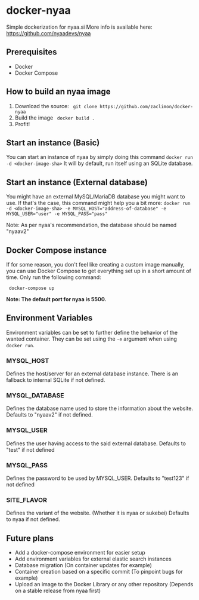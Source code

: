 # docker-nyaa

Simple dockerization for nyaa.si
More info is available here: https://github.com/nyaadevs/nyaa

## Prerequisites

- Docker
- Docker Compose

## How to build an nyaa image
1. Download the source:
``` git clone https://github.com/zaclimon/docker-nyaa```
2. Build the image
``` docker build .```
3. Profit!

## Start an instance (Basic)
You can start an instance of nyaa by simply doing this command
```docker run -d <docker-image-sha>```
It will by default, run itself using an SQLite database.

## Start an instance (External database)
You might have an external MySQL/MariaDB database you might want to use. If that's the case, this command might help you a bit more:
```docker run -d <docker-image-sha> -e MYSQL_HOST="address-of-database" -e MYSQL_USER="user" -e MYSQL_PASS="pass"```

Note: As per nyaa's recommendation, the database should be named "nyaav2"

## Docker Compose instance
If for some reason, you don't feel like creating a custom image manually, you can use
Docker Compose to get everything set up in a short amount of time. Only run the following
command:

``` docker-compose up```

**Note: The default port for nyaa is 5500.**

## Environment Variables
Environment variables can be set to further define the behavior of the wanted container. They can be
set using the ```-e``` argument when using ```docker run```.

### MYSQL_HOST
Defines the host/server for an external database instance. There is an fallback to internal SQLite if not defined.

### MYSQL_DATABASE
Defines the database name used to store the information about the website. Defaults to "nyaav2" if not defined.

### MYSQL_USER
Defines the user having access to the said external database. Defaults to "test" if not defined

### MYSQL_PASS
Defines the password to be used by MYSQL_USER. Defaults to "test123" if not defined

### SITE_FLAVOR
Defines the variant of the website. (Whether it is nyaa or sukebei) Defaults to nyaa if not defined.

## Future plans

- Add a docker-compose environment for easier setup
- Add environment variables for external elastic search instances
- Database migration (On container updates for example)
- Container creation based on a specific commit (To pinpoint bugs for example)
- Upload an image to the Docker Library or any other repository (Depends on a stable release from nyaa first)